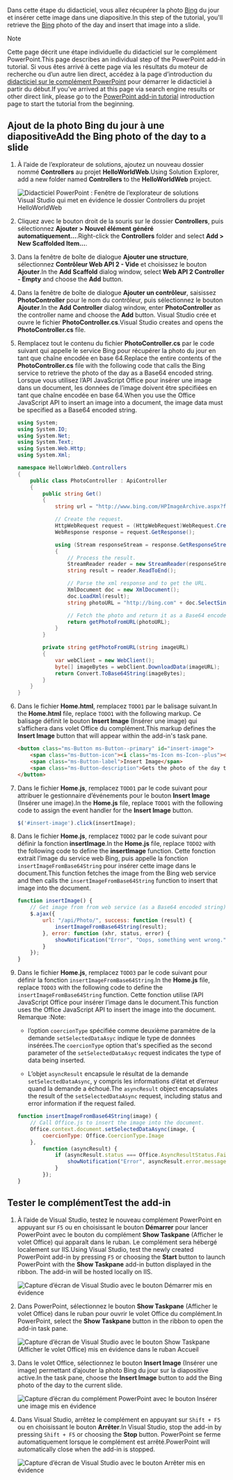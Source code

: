 <span data-ttu-id="364d1-101">Dans cette étape du didacticiel, vous allez récupérer la photo [Bing](https://www.bing.com) du jour et insérer cette image dans une diapositive.</span><span class="sxs-lookup"><span data-stu-id="364d1-101">In this step of the tutorial, you'll retrieve the [Bing](https://www.bing.com) photo of the day and insert that image into a slide.</span></span>

> [!NOTE]
> <span data-ttu-id="364d1-102">Cette page décrit une étape individuelle du didacticiel sur le complément PowerPoint.</span><span class="sxs-lookup"><span data-stu-id="364d1-102">This page describes an individual step of the PowerPoint add-in tutorial.</span></span> <span data-ttu-id="364d1-103">Si vous êtes arrivé à cette page via les résultats du moteur de recherche ou d’un autre lien direct, accédez à la page d’introduction du [didacticiel sur le complément PowerPoint](../tutorials/powerpoint-tutorial.yml) pour démarrer le didacticiel à partir du début.</span><span class="sxs-lookup"><span data-stu-id="364d1-103">If you’ve arrived at this page via search engine results or other direct link, please go to the [PowerPoint add-in tutorial](../tutorials/powerpoint-tutorial.yml) introduction page to start the tutorial from the beginning.</span></span>

## <a name="add-the-bing-photo-of-the-day-to-a-slide"></a><span data-ttu-id="364d1-104">Ajout de la photo Bing du jour à une diapositive</span><span class="sxs-lookup"><span data-stu-id="364d1-104">Add the Bing photo of the day to a slide</span></span>

1. <span data-ttu-id="364d1-105">À l’aide de l’explorateur de solutions, ajoutez un nouveau dossier nommé **Controllers** au projet **HelloWorldWeb**.</span><span class="sxs-lookup"><span data-stu-id="364d1-105">Using Solution Explorer, add a new folder named **Controllers** to the **HelloWorldWeb** project.</span></span>

    ![Didacticiel PowerPoint : Fenêtre de l’explorateur de solutions Visual Studio qui met en évidence le dossier Controllers du projet HelloWorldWeb](../images/powerpoint-tutorial-solution-explorer-controllers.png)

2. <span data-ttu-id="364d1-107">Cliquez avec le bouton droit de la souris sur le dossier **Controllers**, puis sélectionnez **Ajouter > Nouvel élément généré automatiquement...**.</span><span class="sxs-lookup"><span data-stu-id="364d1-107">Right-click the **Controllers** folder and select **Add > New Scaffolded Item...**.</span></span>

3. <span data-ttu-id="364d1-108">Dans la fenêtre de boîte de dialogue **Ajouter une structure**, sélectionnez **Contrôleur Web API 2 - Vide** et choisissez le bouton **Ajouter**.</span><span class="sxs-lookup"><span data-stu-id="364d1-108">In the **Add Scaffold** dialog window, select **Web API 2 Controller - Empty** and choose the **Add** button.</span></span> 

4. <span data-ttu-id="364d1-109">Dans la fenêtre de boîte de dialogue **Ajouter un contrôleur**, saisissez **PhotoController** pour le nom du contrôleur, puis sélectionnez le bouton **Ajouter**.</span><span class="sxs-lookup"><span data-stu-id="364d1-109">In the **Add Controller** dialog window, enter **PhotoController** as the controller name and choose the **Add** button.</span></span> <span data-ttu-id="364d1-110">Visual Studio crée et ouvre le fichier **PhotoController.cs**.</span><span class="sxs-lookup"><span data-stu-id="364d1-110">Visual Studio creates and opens the **PhotoController.cs** file.</span></span>

5. <span data-ttu-id="364d1-111">Remplacez tout le contenu du fichier **PhotoController.cs** par le code suivant qui appelle le service Bing pour récupérer la photo du jour en tant que chaîne encodée en base 64.</span><span class="sxs-lookup"><span data-stu-id="364d1-111">Replace the entire contents of the **PhotoController.cs** file with the following code that calls the Bing service to retrieve the photo of the day as a Base64 encoded string.</span></span> <span data-ttu-id="364d1-112">Lorsque vous utilisez l’API JavaScript Office pour insérer une image dans un document, les données de l’image doivent être spécifiées en tant que chaîne encodée en base 64.</span><span class="sxs-lookup"><span data-stu-id="364d1-112">When you use the Office JavaScript API to insert an image into a document, the image data must be specified as a Base64 encoded string.</span></span>

    ```csharp
    using System;
    using System.IO;
    using System.Net;
    using System.Text;
    using System.Web.Http;
    using System.Xml;

    namespace HelloWorldWeb.Controllers
    {
        public class PhotoController : ApiController
        {
            public string Get()
            {
                string url = "http://www.bing.com/HPImageArchive.aspx?format=xml&idx=0&n=1";

                // Create the request.
                HttpWebRequest request = (HttpWebRequest)WebRequest.Create(url);
                WebResponse response = request.GetResponse();

                using (Stream responseStream = response.GetResponseStream())
                {
                    // Process the result.
                    StreamReader reader = new StreamReader(responseStream, Encoding.UTF8);
                    string result = reader.ReadToEnd();

                    // Parse the xml response and to get the URL.
                    XmlDocument doc = new XmlDocument();
                    doc.LoadXml(result);
                    string photoURL = "http://bing.com" + doc.SelectSingleNode("/images/image/url").InnerText;

                    // Fetch the photo and return it as a Base64 encoded string.
                    return getPhotoFromURL(photoURL);
                }
            }

            private string getPhotoFromURL(string imageURL)
            {
                var webClient = new WebClient();
                byte[] imageBytes = webClient.DownloadData(imageURL);
                return Convert.ToBase64String(imageBytes);
            }
        }
    }
    ```

6. <span data-ttu-id="364d1-113">Dans le fichier **Home.html**, remplacez `TODO1` par le balisage suivant.</span><span class="sxs-lookup"><span data-stu-id="364d1-113">In the **Home.html** file, replace `TODO1` with the following markup.</span></span> <span data-ttu-id="364d1-114">Ce balisage définit le bouton **Insert Image** (Insérer une image) qui s’affichera dans volet Office du complément.</span><span class="sxs-lookup"><span data-stu-id="364d1-114">This markup defines the **Insert Image** button that will appear within the add-in's task pane.</span></span>

    ```html
    <button class="ms-Button ms-Button--primary" id="insert-image">
        <span class="ms-Button-icon"><i class="ms-Icon ms-Icon--plus"></i></span>
        <span class="ms-Button-label">Insert Image</span>
        <span class="ms-Button-description">Gets the photo of the day that shows on the Bing home page and adds it to the slide.</span>
    </button>
    ```

7. <span data-ttu-id="364d1-115">Dans le fichier **Home.js**, remplacez `TODO1` par le code suivant pour attribuer le gestionnaire d’événements pour le bouton **Insert Image** (Insérer une image).</span><span class="sxs-lookup"><span data-stu-id="364d1-115">In the **Home.js** file, replace `TODO1` with the following code to assign the event handler for the **Insert Image** button.</span></span>

    ```js
    $('#insert-image').click(insertImage);
    ```

8. <span data-ttu-id="364d1-116">Dans le fichier **Home.js**, remplacez `TODO2` par le code suivant pour définir la fonction **insertImage**.</span><span class="sxs-lookup"><span data-stu-id="364d1-116">In the **Home.js** file, replace `TODO2` with the following code to define the **insertImage** function.</span></span> <span data-ttu-id="364d1-117">Cette fonction extrait l’image du service web Bing, puis appelle la fonction `insertImageFromBase64String` pour insérer cette image dans le document.</span><span class="sxs-lookup"><span data-stu-id="364d1-117">This function fetches the image from the Bing web service and then calls the `insertImageFromBase64String` function to insert that image into the document.</span></span>

    ```js
    function insertImage() {
        // Get image from from web service (as a Base64 encoded string).
        $.ajax({
            url: "/api/Photo/", success: function (result) {
                insertImageFromBase64String(result);
            }, error: function (xhr, status, error) {
                showNotification("Error", "Oops, something went wrong.");
            }
        });
    }
    ```

9. <span data-ttu-id="364d1-118">Dans le fichier **Home.js**, remplacez `TODO3` par le code suivant pour définir la fonction `insertImageFromBase64String`.</span><span class="sxs-lookup"><span data-stu-id="364d1-118">In the **Home.js** file, replace `TODO3` with the following code to define the `insertImageFromBase64String` function.</span></span> <span data-ttu-id="364d1-119">Cette fonction utilise l’API JavaScript Office pour insérer l’image dans le document.</span><span class="sxs-lookup"><span data-stu-id="364d1-119">This function uses the Office JavaScript API to insert the image into the document.</span></span> <span data-ttu-id="364d1-120">Remarque :</span><span class="sxs-lookup"><span data-stu-id="364d1-120">Note:</span></span> 

    - <span data-ttu-id="364d1-121">l’option `coercionType` spécifiée comme deuxième paramètre de la demande `setSelectedDataAsyc` indique le type de données insérées.</span><span class="sxs-lookup"><span data-stu-id="364d1-121">The `coercionType` option that's specified as the second parameter of the `setSelectedDataAsyc` request indicates the type of data being inserted.</span></span> 

    - <span data-ttu-id="364d1-122">L’objet `asyncResult` encapsule le résultat de la demande `setSelectedDataAsync`, y compris les informations d’état et d’erreur quand la demande a échoué.</span><span class="sxs-lookup"><span data-stu-id="364d1-122">The `asyncResult` object encapsulates the result of the `setSelectedDataAsync` request, including status and error information if the request failed.</span></span>

    ```js
    function insertImageFromBase64String(image) {
        // Call Office.js to insert the image into the document.
        Office.context.document.setSelectedDataAsync(image, {
            coercionType: Office.CoercionType.Image
        },
            function (asyncResult) {
                if (asyncResult.status === Office.AsyncResultStatus.Failed) {
                    showNotification("Error", asyncResult.error.message);
                }
            });
    }
    ```

## <a name="test-the-add-in"></a><span data-ttu-id="364d1-123">Tester le complément</span><span class="sxs-lookup"><span data-stu-id="364d1-123">Test the add-in</span></span>

1. <span data-ttu-id="364d1-p107">À l’aide de Visual Studio, testez le nouveau complément PowerPoint en appuyant sur `F5` ou en choisissant le bouton **Démarrer** pour lancer PowerPoint avec le bouton du complément **Show Taskpane** (Afficher le volet Office) qui apparaît dans le ruban. Le complément sera hébergé localement sur IIS.</span><span class="sxs-lookup"><span data-stu-id="364d1-p107">Using Visual Studio, test the newly created PowerPoint add-in by pressing `F5` or choosing the **Start** button to launch PowerPoint with the **Show Taskpane** add-in button displayed in the ribbon. The add-in will be hosted locally on IIS.</span></span>

    ![Capture d’écran de Visual Studio avec le bouton Démarrer mis en évidence](../images/powerpoint-tutorial-start.png)

2. <span data-ttu-id="364d1-127">Dans PowerPoint, sélectionnez le bouton **Show Taskpane** (Afficher le volet Office) dans le ruban pour ouvrir le volet Office du complément.</span><span class="sxs-lookup"><span data-stu-id="364d1-127">In PowerPoint, select the **Show Taskpane** button in the ribbon to open the add-in task pane.</span></span>

    ![Capture d’écran de Visual Studio avec le bouton Show Taskpane (Afficher le volet Office) mis en évidence dans le ruban Accueil](../images/powerpoint-tutorial-show-taskpane-button.png)

3. <span data-ttu-id="364d1-129">Dans le volet Office, sélectionnez le bouton **Insert Image** (Insérer une image) permettant d’ajouter la photo Bing du jour sur la diapositive active.</span><span class="sxs-lookup"><span data-stu-id="364d1-129">In the task pane, choose the **Insert Image** button to add the Bing photo of the day to the current slide.</span></span>

    ![Capture d’écran du complément PowerPoint avec le bouton Insérer une image mis en évidence](../images/powerpoint-tutorial-insert-image-button.png)

4. <span data-ttu-id="364d1-131">Dans Visual Studio, arrêtez le complément en appuyant sur `Shift + F5` ou en choisissant le bouton **Arrêter**.</span><span class="sxs-lookup"><span data-stu-id="364d1-131">In Visual Studio, stop the add-in by pressing `Shift + F5` or choosing the **Stop** button.</span></span> <span data-ttu-id="364d1-132">PowerPoint se ferme automatiquement lorsque le complément est arrêté.</span><span class="sxs-lookup"><span data-stu-id="364d1-132">PowerPoint will automatically close when the add-in is stopped.</span></span>

    ![Capture d’écran de Visual Studio avec le bouton Arrêter mis en évidence](../images/powerpoint-tutorial-stop.png)